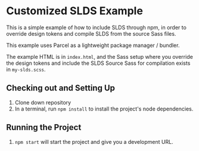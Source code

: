 # Customized SLDS Example

This is a simple example of how to include SLDS through npm, in order to override
design tokens and compile SLDS from the source Sass files.

This example uses Parcel as a lightweight package manager / bundler.

The example HTML is in `index.html`, and the Sass setup where you override the
design tokens and include the SLDS Source Sass for compilation exists in
`my-slds.scss`.

## Checking out and Setting Up

1. Clone down repository
2. In a terminal, run `npm install` to install the project's node dependencies.

## Running the Project

1. `npm start` will start the project and give you a development URL.
